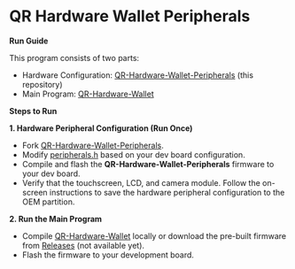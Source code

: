 # QR Hardware Wallet Peripherals



**Run Guide**

This program consists of two parts:

   - Hardware Configuration: [QR-Hardware-Wallet-Peripherals](https://github.com/BlockEase/QR-Hardware-Wallet-Peripherals) (this repository)
   - Main Program: [QR-Hardware-Wallet](https://github.com/BlockEase/QR-Hardware-Wallet)

**Steps to Run**

**1. Hardware Peripheral Configuration (Run Once)**

   - Fork [QR-Hardware-Wallet-Peripherals](https://github.com/BlockEase/QR-Hardware-Wallet-Peripherals).
   - Modify [peripherals.h](https://github.com/BlockEase/QR-Hardware-Wallet-Peripherals/blob/main/main/peripherals.h) based on your dev board configuration.
   - Compile and flash the **QR-Hardware-Wallet-Peripherals** firmware to your dev board.
   - Verify that the touchscreen, LCD, and camera module. Follow the on-screen instructions to save the hardware peripheral configuration to the OEM partition.

**2. Run the Main Program**

   - Compile [QR-Hardware-Wallet](https://github.com/BlockEase/QR-Hardware-Wallet) locally or download the pre-built firmware from [Releases](https://github.com/BlockEase/QR-Hardware-Wallet/releases) (not available yet).
   - Flash the firmware to your development board.
